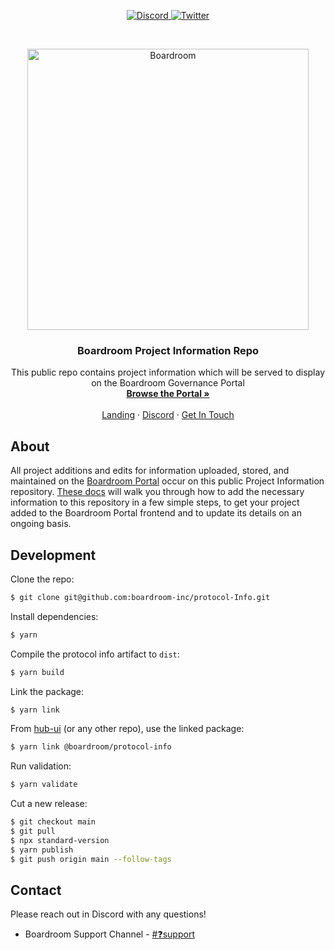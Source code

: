 <p align="center">
  <a href="https://discord.gg/CEZ8WfuK8s">
    <img src="https://img.shields.io/badge/Discord-Join-7289da?style=for-the-badge&logo=discord&logoColor=white" alt="Discord" />
  </a>

  <a href="https://twitter.com/boardroom_info">
    <img src="https://img.shields.io/badge/Twitter-Follow-1da1f2?style=for-the-badge&logo=twitter&logoColor=white" alt="Twitter" />
  </a>
</p>

<br />
<p align="center">
  <a href="http://app.boardroom.info/">
    <img src="https://i.ibb.co/PFcchnQ/boardroom.png" alt="Boardroom" width="450" />
  </a>

  <h3 align="center">Boardroom Project Information Repo</h3>

  <p align="center">
    This public repo contains project information which will be served to display on the Boardroom Governance Portal
    <br />
    <a href="http://app.boardroom.info/"><strong>Browse the Portal »</strong></a>
    <br />
    <br />
    <a href="http://boardroom.info/">Landing</a>
    ·
    <a href="https://discord.com/invite/tgrTFg9">Discord</a>
    ·
    <a href="https://www.boardroom.info/contact">Get In Touch</a>
  </p>
</p>

## About

All project additions and edits for information uploaded, stored, and maintained on the [Boardroom Portal](https://app.boardroom.info) occur on this public Project Information repository. [These docs](https://docs.boardroom.info/integrations/getting-started) will walk you through how to add the necessary information to this repository in a few simple steps, to get your project added to the Boardroom Portal frontend and to update its details on an ongoing basis.

## Development

Clone the repo:

```sh
$ git clone git@github.com:boardroom-inc/protocol-Info.git
```

Install dependencies:

```sh
$ yarn
```

Compile the protocol info artifact to `dist`:

```sh
$ yarn build
```

Link the package:

```sh
$ yarn link
```

From [hub-ui](https://github.com/boardroom-inc/hub-ui) (or any other repo), use the linked package:

```sh
$ yarn link @boardroom/protocol-info
```

Run validation:

```sh
$ yarn validate
```

Cut a new release:

```sh
$ git checkout main
$ git pull
$ npx standard-version
$ yarn publish
$ git push origin main --follow-tags
```

## Contact

Please reach out in Discord with any questions! 
* Boardroom Support Channel - [#❓support](https://discord.gg/CEZ8WfuK8s)
